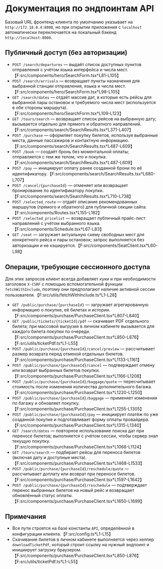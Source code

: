 # Документация по эндпоинтам API

Базовый URL фронтенд-клиента по умолчанию указывает на `http://172.18.0.4:8000`, но при открытии приложения с `localhost` автоматически переключается на локальный бэкенд `http://localhost:8000`.

## Публичный доступ (без авторизации)

- `POST /search/departures` — выдаёт список доступных пунктов отправления с учётом языка интерфейса и числа мест.【F:src/components/hero/SearchForm.tsx†L81-L105】
- `POST /search/arrivals` — возвращает пункты назначения для выбранной станции отправления, языка и числа мест.【F:src/components/hero/SearchForm.tsx†L98-L105】
- `GET /search/dates` — отдаёт массив дат, в которые есть рейсы для выбранной пары остановок и требуемого числа мест (используется в обе стороны маршрута).【F:src/components/hero/SearchForm.tsx†L109-L123】
- `GET /tours/search` — возвращает список рейсов на выбранную дату; вызывается отдельно для прямого и обратного направлений.【F:src/components/search/SearchResults.tsx†L371-L407】
- `POST /purchase` — оформляет покупку билетов, используя выбранные места, данные пассажиров и контактную информацию.【F:src/components/search/SearchResults.tsx†L487-L609】
- `POST /book` — создаёт бронь без моментальной оплаты; отправляется с тем же телом, что и покупка.【F:src/components/search/SearchResults.tsx†L487-L609】
- `POST /pay` — инициирует оплату ранее созданной брони по её идентификатору.【F:src/components/search/SearchResults.tsx†L680-L707】
- `POST /cancel/{purchaseId}` — отменяет или возвращает бронирование по идентификатору покупки.【F:src/components/search/SearchResults.tsx†L710-L738】
- `POST /selected_route` — отдаёт описание рекомендованных маршрутов (прямого и обратного) для публичной секции сайта.【F:src/components/Routes.tsx†L155-L182】
- `POST /selected_pricelist` — возвращает публичный прайс-лист направлений с учётом выбранного языка.【F:src/components/Schedule.tsx†L67-L83】
- `GET /seat` — загружает актуальную схему свободных мест для конкретного рейса и пары остановок; запрос выполняется без авторизации и не кэшируется.【F:src/components/SeatClient.tsx†L60-L98】

## Операции, требующие сессионного доступа

Для этих запросов клиент всегда добавляет куки и при необходимости заголовок `X-CSRF` с помощью вспомогательной функции `fetchWithInclude`, поэтому они предполагают наличие активной сессии пользователя.【F:src/utils/fetchWithInclude.ts†L1-L28】

- `GET /public/purchase/{purchaseId}` — загружает агрегированную информацию о покупке, её билетах и истории.【F:src/components/purchase/PurchaseClient.tsx†L807-L840】
- `GET /public/tickets/{ticketId}/pdf` — скачивает PDF отдельного билета; при массовой выгрузке в личном кабинете вызывается для каждого билета покупки по очереди.【F:src/components/purchase/PurchaseClient.tsx†L850-L876】【F:src/utils/ticketPdf.ts†L1-L55】
- `POST /public/purchase/{purchaseId}/cancel/preview` — рассчитывает размер возврата перед отменой отдельных билетов.【F:src/components/purchase/PurchaseClient.tsx†L1133-L1161】
- `POST /public/purchase/{purchaseId}/cancel` — подтверждает отмену или возврат выбранных билетов покупки.【F:src/components/purchase/PurchaseClient.tsx†L1166-L1208】
- `POST /public/purchase/{purchaseId}/baggage/quote` — пересчитывает стоимость после изменения количества дополнительного багажа.【F:src/components/purchase/PurchaseClient.tsx†L1220-L1250】
- `POST /public/purchase/{purchaseId}/baggage` — применяет изменения по багажу и обновляет покупку.【F:src/components/purchase/PurchaseClient.tsx†L1255-L1305】
- `POST /public/purchase/{purchaseId}/pay` — инициирует платёж по уже созданной покупке и подготавливает форму оплаты провайдера.【F:src/components/purchase/PurchaseClient.tsx†L1315-L1340】
- `GET /search/dates` — повторное использование поиска дат при переносе билетов; выполняется с учётом сессии, чтобы сервер знал текущую покупку.【F:src/components/purchase/PurchaseClient.tsx†L1068-L1124】
- `GET /tours/search` — подбирает рейсы для переноса билетов (включая дату и доступные места).【F:src/components/purchase/PurchaseClient.tsx†L1468-L1533】
- `POST /public/purchase/{purchaseId}/reschedule/quote` — рассчитывает доплату или возврат при переносе билетов.【F:src/components/purchase/PurchaseClient.tsx†L1597-L1642】
- `POST /public/purchase/{purchaseId}/reschedule` — подтверждает перенос выбранных билетов на новый рейс и возвращает обновлённый статус оплаты.【F:src/components/purchase/PurchaseClient.tsx†L1650-L1699】

## Примечания

- Все пути строятся на базе константы `API`, определённой в конфигурации клиента.【F:src/config.ts†L1-L15】
- Скачивание билетов в личном кабинете выполняется через хелпер `downloadTicketPdf`, который строит ссылку на нужный эндпоинт и инициирует загрузку браузером.【F:src/components/purchase/PurchaseClient.tsx†L850-L876】【F:src/utils/ticketPdf.ts†L1-L55】
